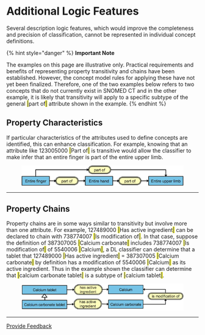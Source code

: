 # Additional Logic Features

Several description logic features, which would improve the completeness and precision of classification, cannot be represented in individual concept definitions.

{% hint style="danger" %}
**Important Note**

The examples on this page are illustrative only. Practical requirements and benefits of representing property transitivity and chains have been established. However, the concept model rules for applying these have not yet been finalized. Therefore, one of the two examples below refers to two concepts that do not currently exist in SNOMED CT and in the other example, it is likely that transitivity will apply to a specific subtype of the general <mark style="color:blue;">|</mark>part of<mark style="color:blue;">|</mark> attribute shown in the example.
{% endhint %}

## Property Characteristics

If particular characteristics of the attributes used to define concepts are identified, this can enhance classification. For example, knowing that an attribute like 123005000 <mark style="color:blue;">|</mark>Part of<mark style="color:blue;">|</mark> is transitive would allow the classifier to make infer that an entire finger is part of the entire upper limb.

<figure><img src="../../images/71172654.png" alt=""><figcaption></figcaption></figure>

***

## Property Chains

Property chains are in some ways similar to transitivity but involve more than one attribute. For example, 127489000 <mark style="color:blue;">|</mark>Has active ingredient<mark style="color:blue;">|</mark> can be declared to chain with 738774007 <mark style="color:blue;">|</mark>Is modification of<mark style="color:blue;">|</mark>. In that case, suppose the definition of 387307005 <mark style="color:blue;">|</mark>Calcium carbonate<mark style="color:blue;">|</mark> includes 738774007 <mark style="color:blue;">|</mark>Is modification of<mark style="color:blue;">|</mark> of 5540006 <mark style="color:blue;">|</mark>Calcium<mark style="color:blue;">|</mark>, a DL classifier can determine that a tablet that 127489000 <mark style="color:blue;">|</mark>Has active ingredient<mark style="color:blue;">|</mark> = 387307005 <mark style="color:blue;">|</mark>Calcium carbonate<mark style="color:blue;">|</mark> by definition has a modification of 5540006 <mark style="color:blue;">|</mark>Calcium<mark style="color:blue;">|</mark> as its active ingredient. Thus in the example shown the classifier can determine that <mark style="color:blue;">|</mark>calcium carbonate tablet<mark style="color:blue;">|</mark> is a subtype of <mark style="color:blue;">|</mark>calcium tablet<mark style="color:blue;">|</mark>.

<figure><img src="../../images/71172653.png" alt=""><figcaption></figcaption></figure>

***






<a href="https://docs.google.com/forms/d/e/1FAIpQLScTmbZIf0UEQwYDkY27EEWBkaiYkHSbR0_9DmFrMLXoQLyL7Q/viewform?usp=pp_url&entry.1767247133=Release+File+Specification&entry.670899847=Additional%20Logic%20Features" class="button primary">Provide Feedback</a>
